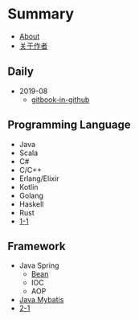 # Summary
* [About](./README.md)
* [关于作者](./Author.md)
## Daily
* 2019-08
   * [gitbook-in-github](./daily/2019-08/gitbook-in-github.md)

## Programming Language
* Java
* Scala
* C#
* C/C++
* Erlang/Elixir
* Kotlin
* Golang
* Haskell
* Rust
* [1-1](./chap01/1-1.md)

## Framework
* Java Spring
    * [Bean](./framework/java-spring/bean.md)
    * IOC
    * AOP
* [Java Mybatis](./framework/java-mybatis.md)
* [2-1](./chap02/2-1.md)
